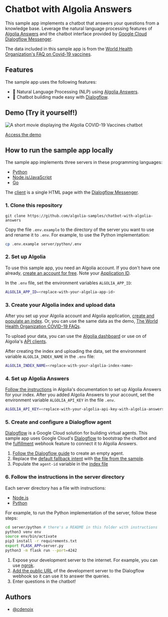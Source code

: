 # Chatbot with Algolia Answers

This sample app implements a chatbot that answers your questions from a knowledge base. Leverage the natural language processing features of [Algolia Answers](https://www.algolia.com/doc/guides/algolia-ai/answers/) and the chatbot interface provided by [Google Cloud Dialogflow Messenger](https://cloud.google.com/dialogflow/es/docs/integrations/dialogflow-messenger).

The data included in this sample app is from the [World Health Organization's FAQ on Covid-19 vaccines](https://www.who.int/news-room/q-a-detail/coronavirus-disease-(covid-19)-vaccines).

## Features

The sample app uses the following features:

- 🧠 Natural Language Processing (NLP) using [Algolia Answers](https://www.algolia.com/doc/guides/algolia-ai/answers/).
- 🤖 Chatbot building made easy with [Dialogflow](https://cloud.google.com/dialogflow/).

## Demo (Try it yourself!)

<img src="demo/demo.gif?raw=true" alt="A short movie displaying the Algolia COVID-19 Vaccines chatbot" align="center">

[Access the demo](https://ni17w.sse.codesandbox.io/)

## How to run the sample app locally

The sample app implements three servers in these programming languages:

- [Python](server/python)
- [Node.js/JavaScript](server/node)
- [Go](server/go)

The [client](client) is a single HTML page with the [Dialogflow Messenger](https://cloud.google.com/dialogflow/es/docs/integrations/dialogflow-messenger).

### 1. Clone this repository

```
git clone https://github.com/algolia-samples/chatbot-with-algolia-answers
```
Copy the file `.env.example` to the directory of the server you want to use and rename it to `.env`. For example, to use the Python implementation:

```bash
cp .env.example server/python/.env
```

### 2. Set up Algolia

To use this sample app, you need an Algolia account. If you don't have one already, [create an account for free](https://www.algolia.com/users/sign-up). Note your [Application ID](https://deploy-preview-5789--algolia-docs.netlify.app/doc/guides/sending-and-managing-data/send-and-update-your-data/how-to/importing-with-the-api/#application-id).

In the `.env` file, set the environment variables `ALGOLIA_APP_ID`:

```bash
ALGOLIA_APP_ID=<replace-with-your-algolia-app-id>
```

### 3. Create your Algolia index and upload data

After you set up your Algolia account and Algolia application, [create and populate an index](https://www.algolia.com/doc/guides/sending-and-managing-data/prepare-your-data/). Or, you can use the same data as the demo, [The World Health Organization COVID-19 FAQs](sample/who-covid-faq.json).

To upload your data, you can use the [Algolia dashboard](https://www.algolia.com/doc/guides/sending-and-managing-data/send-and-update-your-data/how-to/importing-from-the-dashboard/) or use on of Algolia's [API clients](https://www.algolia.com/developers/#integrations).

After creating the index and uploading the data, set the environment variable `ALGOLIA_INDEX_NAME` in the `.env` file:

```bash
ALGOLIA_INDEX_NAME=<replace-with-your-algolia-index-name>
```

### 4. Set up Algolia Answers

[Follow the instructions](https://www.algolia.com/doc/guides/algolia-ai/answers/#authentication) in Algolia's documentation to set up Algolia Answers for your index. After you added Algolia Answers to your account, set the environment variable `ALGOLIA_API_KEY` in the file `.env`.

```bash
ALGOLIA_API_KEY=<replace-with-your-algolia-api-key-with-algolia-answers-acl>
```

### 5. Create and configure a Dialogflow agent

[Dialogflow](https://cloud.google.com/dialogflow) is a Google Cloud solution for building virtual agents.
This sample app uses Google Cloud's [Dialogflow](https://cloud.google.com/dialogflow) to bootstrap the chatbot
and the [fulfillment](https://cloud.google.com/dialogflow/es/docs/fulfillment-overview) webhook feature to connect it to Algolia Answers.

1. [Follow the Dialogflow guide](https://cloud.google.com/dialogflow/es/docs/agents-manage) to create an empty agent.
2. Replace the [default fallback intent](https://cloud.google.com/dialogflow/es/docs/intents-default#fallback) with [the file from the sample](sample/dialogflow-default-fallback-intent.json).
3. Populate the `agent-id` variable in the [index file](client/index.html)

### 6. Follow the instructions in the server directory 

Each server directory has a file with instructions: 

- [Node.js](server/node/README)
- [Python](server/python/README)

For example, to run the Python implementation of the server, follow these steps:

```bash
cd server/python # there's a README in this folder with instructions
python3 venv env
source env/bin/activate
pip3 install -r requirements.txt
export FLASK_APP=server.py
python3 -m flask run --port=4242
```

1. Expose your development server to the internet. For example, you can use [ngrok](https://ngrok.com/).
2. [Add the public URL](https://cloud.google.com/dialogflow/es/docs/fulfillment-webhook) of the development server to the Dialogflow webhook so it can use it to answer the queries.
3. Enter questions in the chatbot!

## Authors
- [@cdenoix](https://twitter.com/cdenoix)
